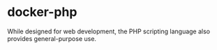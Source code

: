 # docker-php
While designed for web development, the PHP scripting language also provides general-purpose use.

